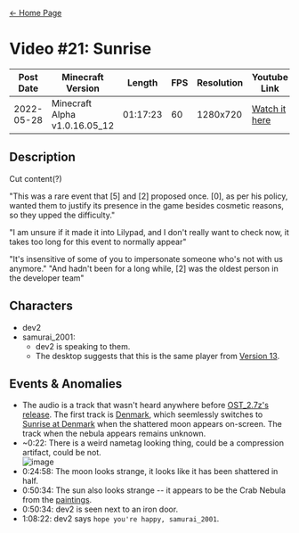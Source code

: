 [← Home Page](../README.md#2-videos)

# Video #21: Sunrise
| Post Date  | Minecraft Version             | Length   | FPS     | Resolution | Youtube Link      |
| ---------  | ----------------------------- | -------- | ------- | ---------  | ----------------- |
| 2022-05-28 | Minecraft Alpha v1.0.16.05_12 | 01:17:23 | 60      | 1280x720   | [Watch it here](https://www.youtube.com/watch?v=tp8rrfd5MiU) |

## Description
Cut content(?)

"This was a rare event that [5] and [2] proposed once. [0], as per his policy, wanted them to justify its presence in the game besides cosmetic reasons, so they upped the difficulty."

"I am unsure if it made it into Lilypad, and I don't really want to check now, it takes too long for this event to normally appear"



"It's insensitive of some of you to impersonate someone who's not with us anymore."
"And hadn't been for a long while, [2] was the oldest person in the developer team"

## Characters
* dev2
* samurai_2001:
  * dev2 is speaking to them.
  * The desktop suggests that this is the same player from [Version 13](version-13.md).

## Events & Anomalies
* The audio is a track that wasn't heard anywhere before [OST_2.7z's release](../resources/ost_2-7z.md). The first track is [Denmark](../resources/ost_2/denmark.md), which seemlessly switches to [Sunrise at Denmark](../resources/ost_2/sunrise-at-denmark.md) when the shattered moon appears on-screen. The track when the nebula appears remains unknown.
* ~0:22: There is a weird nametag looking thing, could be a compression artifact, could be not.  
  ![image](https://user-images.githubusercontent.com/66027449/171012438-4e589b24-a636-4b5a-a82f-eef23c42ad8b.png)
* 0:24:58: The moon looks strange, it looks like it has been shattered in half.
* 0:50:34: The sun also looks strange -- it appears to be the Crab Nebula from the [paintings](../resources/paintings.md).
* 0:50:34: dev2 is seen next to an iron door.
* 1:08:22: dev2 says `hope you're happy, samurai_2001`.
